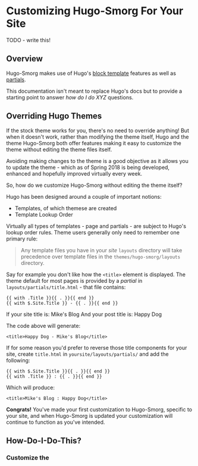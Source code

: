 # Customizing Hugo-Smorg For Your Site

TODO - write this!

## Overview

Hugo-Smorg makes use of Hugo's [block template](https://gohugo.io/templates/base/#define-the-base-template) features as well as [partials](https://gohugo.io/templates/partials/#use-partials-in-your-templates).

This documentation isn't meant to replace Hugo's docs but to provide a starting
point to answer _how do I do XYZ_ questions.

## Overriding Hugo Themes

If the stock theme works for you, there's no need to override anything! But
when it doesn't work, rather than modifying the theme itself, Hugo and the
theme Hugo-Smorg both offer features making it easy to customize the theme
without editing the theme files itself.

Avoiding making changes to the theme is a good objective as it allows you to
update the theme - which as of Spring 2018 is being developed, enhanced and
hopefully improved virtually every week.

So, how do we customize Hugo-Smorg without editing the theme itself?

Hugo has been designed around a couple of important notions:

* Templates, of which themese are created
* Template Lookup Order

Virtually all types of templates - page and partials - are subject to Hugo's
lookup order rules. Theme users generally only need to remember one primary
rule:

> Any template files you have in your _*site*_ `layouts` directory will take 
> precedence over template files in the `themes/hugo-smorg/layouts` directory.

Say for example you don't like how the `<title>` element is displayed. The
theme default for most pages is provided by a _partial_ in
`layouts/partials/title.html` - that file contains:

	{{ with .Title }}{{ . }}{{ end }}
	{{ with $.Site.Title }} - {{ . }}{{ end }}

If your site title is: Mike's Blog
And your post title is: Happy Dog

The code above will generate:

	<title>Happy Dog - Mike's Blog</title>

If for some reason you'd prefer to reverse those title components for your
site, create `title.html` in `yoursite/layouts/partials/` and add the
following:

	{{ with $.Site.Title }}{{ . }}{{ end }}
	{{ with .Title }} : {{ . }}{{ end }}

Which will produce:

	<title>Mike's Blog : Happy Dog</title>


**Congrats!** You've made your first customization to Hugo-Smorg, specific to
your site, and when Hugo-Smorg is updated your customization will continue to
function as you've intended.

## How-Do-I-Do-This?

### Customize the <title> element on regular pages

See the example above.

### Customize the "home" page (`layouts/_index.html`):

Home pages are special types of Hugo pages, which makes sense as they often
have a much different appearance than the rest of our site's page content.
You'll want to copy the Hugo-Smorg theme file as a starting point. In your site
directory:

	cd yoursite
	# will make the directory layouts if it doesn't exist
	mkdir -p layouts
	cp themes/hugo-smorg/layouts/_index.html layouts

And then edit your site `_index.html` as necessary.

### Change or Add Menu Items

In most cases editing the menu tree (example in `config.yaml`) will be
sufficient. Override `nav.html` with your own implementation if your needs
cannot be so met.

### Include Custom Javascript On Every Page

Copy from the theme partials directory to your site's partials the file
`js-body-bottom.html` and include your Javascript in the new file.


## Base Template

The base template for almost all your content files is found in
`_default/baseof.md`, a copy of which is included here.

The theme's base template makes heavy use of `blocks`; key blocks have default
content (e.g. *title*, *head*, etc.).  Site navigation and the primary page
content are inserted via the *nav* and *main* blocks.

Landing or "home" pages often have a different style than the rest of a site.
The Hugo-Smorg theme makes it easy to insert custom styles for a single page
(override the `head-custom` block) or for all pages on your site (use the
`head-custom.html` partial).

This pattern exists for major components of the site: `head`, `head-custom`,
`js-head`, `footer`, `js-microdata` and `js-body-bottom`.

The navigation partial `nav.html` is on some pages defined in a block; others
- notably the home or landing page, it is simply included wihtin the `main`
  block.


```html
<!DOCTYPE html> <!-- See docs/customizing.md for help -->
<html lang="{{ .Site.LanguageCode | default "en" }}">
<head>
	<title>
		{{- block "title" . -}}
			{{- partial "title.html" . -}}
		{{- end }}
	</title>
	{{- block "head" . -}}
		{{- partial "head.html" . -}}
	{{- end -}}
	{{- block "head-custom" . -}}
		{{- partial "head-custom.html" . -}}
	{{- end -}}
	{{- block "js-head" . -}}
		{{- if not .Site.BuildDrafts }}
			{{- template "_internal/google_analytics_async.html" . }}
		{{- end }}
	{{- end -}}
</head>
<body>
	{{- block "nav" . }}
	{{- end }}
	{{- block "main" . }}
	{{- end }}
	{{- block "footer" . }}
		{{- partial "footer.html" . -}}
	{{ end }}
	{{- block "js-microdata" . -}}
		{{- if ne .Kind "404" }}{{- partial "microdata/json-ld.html" . }}{{ end -}}
	{{- end }}
	{{- block "js-body-bottom" . -}}
		{{- partial "js-body-bottom.html" . -}}
	{{- end }}
</body>
</html>
```

_
